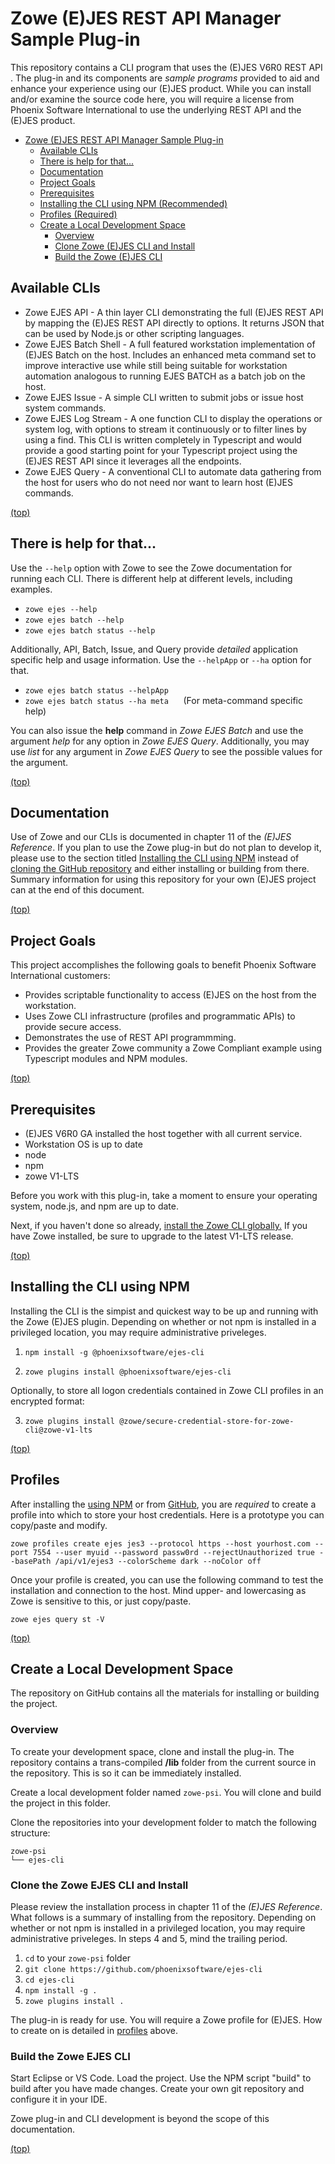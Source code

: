 # Zowe (E)JES REST API Manager Sample Plug-in

This repository contains a CLI program that uses the (E)JES V6R0 REST API .  The plug-in and its components are *sample
programs* provided to aid and enhance your experience using our (E)JES product.
While you can install and/or examine the source code here, you will require a license from Phoenix Software International
to use the underlying REST API and the (E)JES product.

- [Zowe (E)JES REST API Manager Sample Plug-in](#zowe-(e)jes-rest-api-manager-sample-plug-in)
  - [Available CLIs](#available-clis)
  - [There is help for that...](#there-is-help-for-that)
  - [Documentation](#documentation)
  - [Project Goals](#project-goals)
  - [Prerequisites](#prerequisites)
  - [Installing the CLI using NPM (Recommended)](#installing-the-cli-using-npm)
  - [Profiles (Required)](#profiles)
  - [Create a Local Development Space](#create-a-local-development-space)
    - [Overview](#overview)
    - [Clone Zowe (E)JES CLI and Install](#clone-the-zowe-ejes-cli-and-install)
    - [Build the Zowe (E)JES CLI](#build-the-zowe-ejes-cli)

## Available CLIs

* Zowe EJES API - A thin layer CLI demonstrating the full (E)JES REST API by mapping the (E)JES REST API directly to options.  It returns JSON that can be used by Node.js or other scripting languages.
* Zowe EJES Batch Shell - A full featured workstation implementation of (E)JES Batch on the host.  Includes an enhanced meta command set to improve interactive use while still being suitable for workstation automation analogous to running EJES BATCH as a batch job on the host.
* Zowe EJES Issue - A simple CLI written to submit jobs or issue host system commands.
* Zowe EJES Log Stream - A one function CLI to display the operations or system log, with options to stream it continuously or to filter lines by using a find.  This CLI is written completely in Typescript and would provide a good starting point for your Typescript project using the (E)JES REST API since it leverages all the endpoints.
* Zowe EJES Query - A conventional CLI to automate data gathering from the host for users who do not need nor want to learn host (E)JES commands.

[(top)](#readme)

## There is help for that...

Use the `--help` option with Zowe to see the Zowe documentation for running each CLI.  There is different help at different levels, including examples.

* `zowe ejes --help`
* `zowe ejes batch --help`
* `zowe ejes batch status --help`

 Additionally, API, Batch, Issue, and Query provide *detailed* application specific help and usage information.  Use the `--helpApp` or `--ha` option for that.

* `zowe ejes batch status --helpApp`
* `zowe ejes batch status --ha meta` &nbsp;&nbsp;&nbsp;&nbsp;&nbsp;(For meta-command specific help) 

You can also issue the **help** command in *Zowe EJES Batch* and use the argument *help* for any option in *Zowe EJES Query*.  Additionally,  you may use *list* for any argument in *Zowe EJES Query* to see the possible values for the argument. 


[(top)](#readme)

## Documentation

Use of Zowe and our CLIs is documented in chapter 11 of the *(E)JES Reference*.  If you plan to use the Zowe plug-in but do not plan to develop it, please use to the section titled [Installing the CLI using NPM](#installing-the-cli-using-npm) instead of [cloning the GitHub repository](#clone-the-zowe-(e)jes-cli-and-install) and either installing or building from there.
Summary information for using this repository for your own (E)JES project can at the end of this document.

[(top)](#readme)

## Project Goals

This project accomplishes the following goals to benefit Phoenix Software International customers:
* Provides scriptable functionality to access (E)JES on the host from the workstation.
* Uses Zowe CLI infrastructure (profiles and programmatic APIs) to provide secure access.
* Demonstrates the use of REST API programmming.
* Provides the greater Zowe community a Zowe Compliant example using Typescript modules and NPM modules.
  
[(top)](#readme)

## Prerequisites

* (E)JES V6R0 GA installed the host together with all current service.
* Workstation OS is up to date
* node
* npm
* zowe V1-LTS

Before you work with this plug-in, take a moment to ensure your operating system, node.js, and npm are up to date.

Next, if you haven't done so already, [install the Zowe CLI globally.](https://docs.zowe.org/stable/user-guide/cli-installcli.html)  If you have Zowe installed, be sure to upgrade to the latest V1-LTS release.

[(top)](#readme)

## Installing the CLI using NPM

Installing the CLI is the simpist and quickest way to be up and running with the Zowe (E)JES plugin.  Depending on whether or not npm is installed in a privileged location, you may require administrative priveleges.

1. `npm install -g @phoenixsoftware/ejes-cli`

2.  `zowe plugins install @phoenixsoftware/ejes-cli`

Optionally, to store all logon credentials contained in Zowe CLI profiles in an encrypted format:

3. `zowe plugins install @zowe/secure-credential-store-for-zowe-cli@zowe-v1-lts`

[(top)](#readme)

## Profiles

After installing the [using NPM](#installing-the-cli-using-npm) or from [GitHub](#clone-the-zowe-ejes-cli-and-install), you are *required* to create a profile into which to store your host credentials.  Here is a prototype you can copy/paste and modify.

`zowe profiles create ejes jes3 --protocol https --host yourhost.com --port 7554 --user myuid --password passw0rd --rejectUnauthorized true --basePath /api/v1/ejes3 --colorScheme dark --noColor off`

Once your profile is created, you can use the following command to test the installation and connection to the host.  Mind upper- and lowercasing as Zowe is sensitive to this, or just copy/paste.

`zowe ejes query st -V`

[(top)](#readme)

## Create a Local Development Space

The repository on GitHub contains all the materials for installing or building the project.

### Overview
To create your development space, clone and install the plug-in.  The repository contains a trans-compiled **/lib** folder from the current source in the repository.  This is so it can be immediately installed.

Create a local development folder named `zowe-psi`. You will clone and build the project in this folder.

Clone the repositories into your development folder to match the following structure:
```
zowe-psi
└── ejes-cli
```

### Clone the Zowe EJES CLI and Install

Please review the installation process in chapter 11 of the *(E)JES Reference*.  What follows is a summary of installing from the repository.  Depending on whether or not npm is installed in a privileged location, you may require administrative priveleges.  In steps 4 and 5, mind the trailing period.
1. `cd` to your `zowe-psi` folder
2. `git clone https://github.com/phoenixsoftware/ejes-cli`
3. `cd ejes-cli`
4. `npm install -g .`
5. `zowe plugins install .`

The plug-in is ready for use.  You will require a Zowe profile for (E)JES.  How to create on is detailed in [profiles](#profiles) above.

### Build the Zowe EJES CLI
Start Eclipse or VS Code.  Load the project.  Use the NPM script "build" to build after you have made changes.  Create your own git repository and configure it in your IDE.  

Zowe plug-in and CLI development is beyond the scope of this documentation.

[(top)](#readme)
